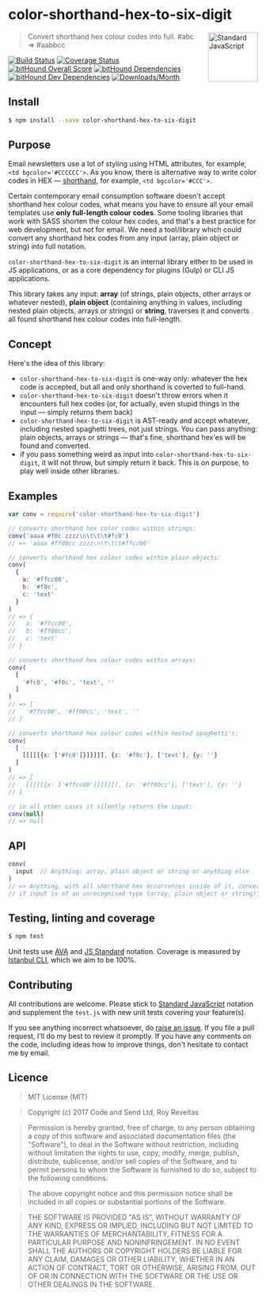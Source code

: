 # color-shorthand-hex-to-six-digit

<a href="https://github.com/feross/standard" style="float: right; padding: 0 0 20px 20px;"><img src="https://cdn.rawgit.com/feross/standard/master/sticker.svg" alt="Standard JavaScript" width="100" align="right"></a>

> Convert shorthand hex colour codes into full. #abc => #aabbcc

[![Build Status][travis-img]][travis-url]
[![Coverage Status][cov-img]][cov-url]
[![bitHound Overall Score][overall-img]][overall-url]
[![bitHound Dependencies][deps-img]][deps-url]
[![bitHound Dev Dependencies][dev-img]][dev-url]
[![Downloads/Month][downloads-img]][downloads-url]

## Install

```sh
$ npm install --save color-shorthand-hex-to-six-digit
```

## Purpose

Email newsletters use a lot of styling using HTML attributes, for example, `<td bgcolor='#CCCCCC'>`. As you know, there is alternative way to write color codes in HEX — [shorthand](https://en.wikipedia.org/wiki/Web_colors#Shorthand_hexadecimal_form), for example, `<td bgcolor='#CCC'>`.

Certain contemporary email consumption software doesn't accept shorthand hex colour codes, what means you have to ensure all your email templates use **only full-length colour codes**. Some tooling libraries that work with SASS shorten the colour hex codes, and that's a best practice for web development, but not for email. We need a tool/library which could convert any shorthand hex codes from any input (array, plain object or string) into full notation.

`color-shorthand-hex-to-six-digit` is an internal library either to be used in JS applications, or as a core dependency for plugins (Gulp) or CLI JS applications.

This library takes any input: **array** (of strings, plain objects, other arrays or whatever nested), **plain object** (containing anything in values, including nested plain objects, arrays or strings) or **string**, traverses it and converts all found shorthand hex colour codes into full-length.

## Concept

Here's the idea of this library:
* `color-shorthand-hex-to-six-digit` is one-way only: whatever the hex code is accepted, but all and only shorthand is coverted to full-hand.
* `color-shorthand-hex-to-six-digit` doesn't throw errors when it encounters full hex codes (or, for actually, even stupid things in the input — simply returns them back)
* `color-shorthand-hex-to-six-digit` is AST-ready and accept whatever, including nested spaghetti trees, not just strings. You can pass anything: plain objects, arrays or strings — that's fine, shorthand hex'es will be found and converted.
* if you pass something weird as input into `color-shorthand-hex-to-six-digit`, it will not throw, but simply return it back. This is on purpose, to play well inside other libraries.

## Examples

```js
var conv = require('color-shorthand-hex-to-six-digit')

// converts shorthand hex color codes within strings:
conv('aaaa #f0c zzzz\n\t\t\t#fc0')
// => 'aaaa #ff00cc zzzz\n\t\t\t#ffcc00'

// converts shorthand hex colour codes within plain objects:
conv(
  {
    a: '#ffcc00',
    b: '#f0c',
    c: 'text'
  }
)
// => {
//   a: '#ffcc00',
//   b: '#ff00cc',
//   c: 'text'
// }

// converts shorthand hex colour codes within arrays:
conv(
  [
    '#fc0', '#f0c', 'text', ''
  ]
)
// => [
//   '#ffcc00', '#ff00cc', 'text', ''
// ]

// converts shorthand hex colour codes within nested spaghetti's:
conv(
  [
    [[[[[{x: ['#fc0']}]]]]], {z: '#f0c'}, ['text'], {y: ''}
  ]
)
// => [
//   [[[[[{x: ['#ffcc00']}]]]]], {z: '#ff00cc'}, ['text'], {y: ''}
// ]

// in all other cases it silently returns the input:
conv(null)
// => null

```

## API

```js
conv(
  input  // Anything: array, plain object or string or anything else
)
// => Anything, with all shorthand hex occurrences inside of it, converted to full hand.
// if input is of an unrecognised type (array, plain object or string), it will be returned without errors.
```

## Testing, linting and coverage

```bash
$ npm test
```

Unit tests use [AVA](https://github.com/avajs/ava) and [JS Standard](https://github.com/feross/standard) notation. Coverage is measured by [Istanbul CLI](https://www.npmjs.com/package/nyc), which we aim to be 100%.

## Contributing

All contributions are welcome. Please stick to [Standard JavaScript](https://github.com/feross/standard) notation and supplement the `test.js` with new unit tests covering your feature(s).

If you see anything incorrect whatsoever, do [raise an issue](https://github.com/code-and-send/color-shorthand-hex-to-six-digit/issues). If you file a pull request, I'll do my best to review it promptly. If you have any comments on the code, including ideas how to improve things, don't hesitate to contact me by email.

## Licence

> MIT License (MIT)

> Copyright (c) 2017 Code and Send Ltd, Roy Reveltas

> Permission is hereby granted, free of charge, to any person obtaining a copy
of this software and associated documentation files (the "Software"), to deal
in the Software without restriction, including without limitation the rights
to use, copy, modify, merge, publish, distribute, sublicense, and/or sell
copies of the Software, and to permit persons to whom the Software is
furnished to do so, subject to the following conditions:

> The above copyright notice and this permission notice shall be included in all
copies or substantial portions of the Software.

> THE SOFTWARE IS PROVIDED "AS IS", WITHOUT WARRANTY OF ANY KIND, EXPRESS OR
IMPLIED, INCLUDING BUT NOT LIMITED TO THE WARRANTIES OF MERCHANTABILITY,
FITNESS FOR A PARTICULAR PURPOSE AND NONINFRINGEMENT. IN NO EVENT SHALL THE
AUTHORS OR COPYRIGHT HOLDERS BE LIABLE FOR ANY CLAIM, DAMAGES OR OTHER
LIABILITY, WHETHER IN AN ACTION OF CONTRACT, TORT OR OTHERWISE, ARISING FROM,
OUT OF OR IN CONNECTION WITH THE SOFTWARE OR THE USE OR OTHER DEALINGS IN THE
SOFTWARE.

[travis-img]: https://travis-ci.org/code-and-send/color-shorthand-hex-to-six-digit.svg?branch=master
[travis-url]: https://travis-ci.org/code-and-send/color-shorthand-hex-to-six-digit

[cov-img]: https://coveralls.io/repos/github/code-and-send/color-shorthand-hex-to-six-digit/badge.svg?branch=master
[cov-url]: https://coveralls.io/github/code-and-send/color-shorthand-hex-to-six-digit?branch=master

[overall-img]: https://www.bithound.io/github/code-and-send/color-shorthand-hex-to-six-digit/badges/score.svg
[overall-url]: https://www.bithound.io/github/code-and-send/color-shorthand-hex-to-six-digit

[deps-img]: https://www.bithound.io/github/code-and-send/color-shorthand-hex-to-six-digit/badges/dependencies.svg
[deps-url]: https://www.bithound.io/github/code-and-send/color-shorthand-hex-to-six-digit/master/dependencies/npm

[dev-img]: https://www.bithound.io/github/code-and-send/color-shorthand-hex-to-six-digit/badges/devDependencies.svg
[dev-url]: https://www.bithound.io/github/code-and-send/color-shorthand-hex-to-six-digit/master/dependencies/npm

[downloads-img]: https://img.shields.io/npm/dm/color-shorthand-hex-to-six-digit.svg
[downloads-url]: https://www.npmjs.com/package/color-shorthand-hex-to-six-digit
